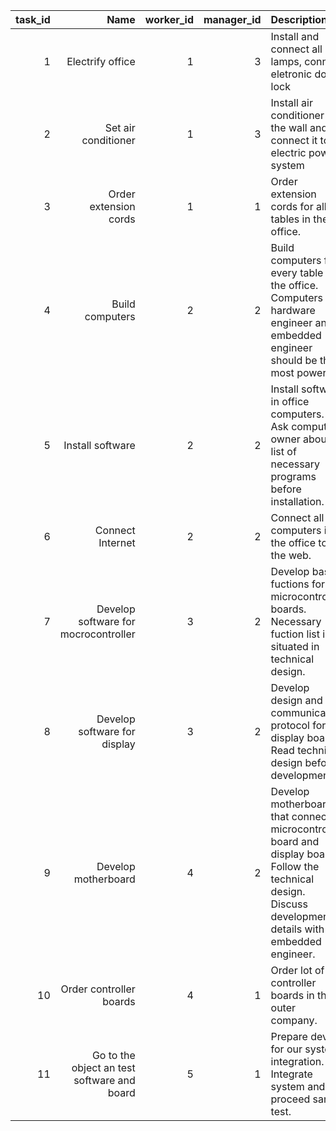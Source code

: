 |task_id|Name|worker_id|manager_id|Description|
|-:|-:|-:|-:|:-|
|1|Electrify office|1|3|Install and connect all lamps, connect eletronic door lock|
|2|Set air conditioner|1|3|Install air conditioner on the wall and connect it to electric power system|
|3|Order extension cords|1|1|Order extension cords for all tables in the office.|
|4|Build computers|2|2|Build computers for every table in the office. Computers for hardware engineer and embedded engineer should be the most powerful.|
|5|Install software|2|2|Install software in office computers. Ask computer owner about list of necessary programs before installation.|
|6|Connect Internet|2|2|Connect all computers in the office to the web.|
|7|Develop software for mocrocontroller|3|2|Develop basic fuctions for microcontroller boards. Necessary fuction list is situated in technical design.|
|8|Develop software for display|3|2|Develop design and communication protocol for display board. Read technical design before development.|
|9|Develop motherboard|4|2|Develop motherboard that connect microcontroller board and display board. Follow the technical design. Discuss development details with embedded engineer.|
|10|Order controller boards|4|1|Order lot of controller boards in the outer company.|
|11|Go to the object an test software and board|5|1|Prepare device for our system integration. Integrate system and proceed sanity test.|
